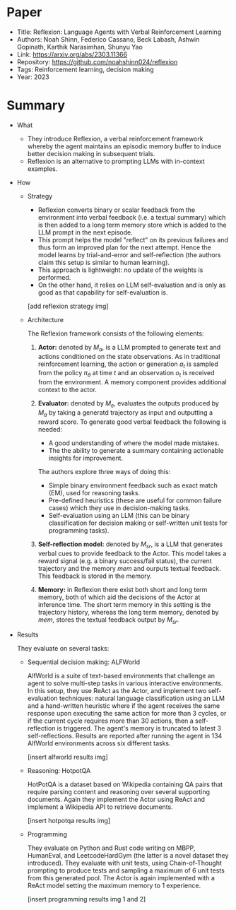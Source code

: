 # Paper

- Title: Reflexion: Language Agents with Verbal Reinforcement Learning
- Authors: Noah Shinn, Federico Cassano, Beck Labash, Ashwin Gopinath, Karthik Narasimhan, Shunyu Yao
- Link: https://arxiv.org/abs/2303.11366
- Repository: https://github.com/noahshinn024/reflexion
- Tags: Reinforcement learning, decision making
- Year: 2023

# Summary

- What
  
  - They introduce Reflexion, a verbal reinforcement framework whereby the agent maintains an episodic memory buffer to induce better decision making in subsequent trials.
  - Reflexion is an alternative to prompting LLMs with in-context examples.

- How

  - Strategy
    - Reflexion converts binary or scalar feedback from the environment into verbal feedback (i.e. a textual summary) which is then added to a long term memory store which is added to the LLM prompt in the next episode.
    - This prompt helps the model "reflect" on its previous failures and thus form an improved plan for the next attempt. Hence the model learns by trial-and-error and self-reflection (the authors claim this setup is similar to human learning).
    - This approach is lightweight: no update of the weights is performed.
    - On the other hand, it relies on LLM self-evaluation and is only as good as that capability for self-evaluation is.

    [add reflexion strategy img]
  
  - Architecture

    The Reflexion framework consists of the following elements:
    1) __Actor:__ denoted by $M_a$, is a LLM prompted to generate text and actions conditioned on the state observations. As in traditional reinforcement learning, the action or generation $a_t$ is sampled from the policy $\pi_\theta$ at time $t$ and an observation $o_t$ is received from the environment. A memory component provides additional context to the actor.
    2) __Evaluator:__ denoted by $M_e$, evaluates the outputs produced by $M_a$ by taking a generatd trajectory as input and outputting a reward score. To generate good verbal feedback the following is needed:
       - A good understanding of where the model made mistakes.
       - The the ability to generate a summary containing actionable insights for improvement.
  
        The authors explore three ways of doing this:
       - Simple binary environment feedback such as exact match (EM), used for reasoning tasks.
       - Pre-defined heuristics (these are useful for common failure cases) which they use in decision-making tasks.
       - Self-evaluation using an LLM (this can be binary classification for decision making or self-written unit tests for programming tasks).
    3) __Self-reflection model:__ denoted by $M_{sr}$, is a LLM that generates verbal cues to provide feedback to the Actor. This model takes a reward signal (e.g. a binary success/fail status), the current trajectory and the memory $mem$ and ourputs textual feedback. This feedback is stored in the memory.
    4) __Memory:__ in Reflexion there exist both short and long term memory, both of which aid the decisions of the Actor at inference time. The short term memory in this setting is the trajectory history, whereas the long term memory, denoted by $mem$, stores the textual feedback output by $M_{sr}$.
    

- Results

  They evaluate on several tasks:
  - Sequential decision making: ALFWorld

    AlfWorld is a suite of text-based environments that challenge an agent to solve multi-step tasks in various interactive environments. In this setup, they use ReAct as the Actor, and implement two self-evaluation techniques: natural language classification using an LLM and a
    hand-written heuristic where if the agent receives the same response upon executing the same action for more than 3 cycles, or if the current cycle requires more than 30 actions, then a self-reflection is triggered. The agent's memory is truncated to latest 3 self-reflections. Results are reported after running the agent in 134 AlfWorld environments across six different tasks.

    [insert alfworld results img]

  - Reasoning: HotpotQA

    HotPotQA is a dataset based on Wikipedia containing QA pairs that require parsing content and reasoning over several supporting documents. Again they implement the Actor using ReAct and implement a Wikipedia API to retrieve documents.

    [insert hotpotqa results img]

  - Programming

    They evaluate on Python and Rust code writing on MBPP, HumanEval, and LeetcodeHardGym (the latter is a novel dataset they introduced). They evaluate with unit tests, using Chain-of-Thought prompting to produce tests and sampling a maximum of 6 unit tests from this generated pool. The Actor is again implemented with a ReAct model setting the maximum memory to 1 experience.
  
    [insert programming results img 1 and 2]